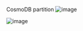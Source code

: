 
CosmoDB partition
![image](https://user-images.githubusercontent.com/38088886/110900838-4de22300-82fb-11eb-98de-da2c3778da27.png)


![image](https://user-images.githubusercontent.com/38088886/110900706-18d5d080-82fb-11eb-9ef2-8e097b4b6641.png)
